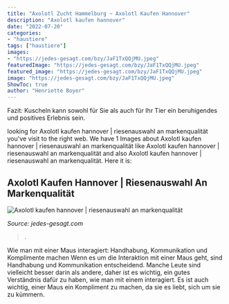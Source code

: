 ```yaml
---
title: "Axolotl Zucht Hammelburg ~ Axolotl Kaufen Hannover"
description: "Axolotl kaufen hannover"
date: "2022-07-20"
categories:
- "haustiere"
tags: ["haustiere"]
images:
- "https://jedes-gesagt.com/bzy/JaF1TxQQjMU.jpeg"
featuredImage: "https://jedes-gesagt.com/bzy/JaF1TxQQjMU.jpeg"
featured_image: "https://jedes-gesagt.com/bzy/JaF1TxQQjMU.jpeg"
image: "https://jedes-gesagt.com/bzy/JaF1TxQQjMU.jpeg"
ShowToc: true
author: "Henriette Boyer"
---
```



Fazit: Kuscheln kann sowohl für Sie als auch für Ihr Tier ein beruhigendes und positives Erlebnis sein.

	

		
looking for Axolotl kaufen hannover | riesenauswahl an markenqualität you've visit to the right web. We have 1 Images about Axolotl kaufen hannover | riesenauswahl an markenqualität like Axolotl kaufen hannover | riesenauswahl an markenqualität and also Axolotl kaufen hannover | riesenauswahl an markenqualität. Here it is:
		
    
## Axolotl Kaufen Hannover | Riesenauswahl An Markenqualität

<img loading=lazy src="https://jedes-gesagt.com/bzy/JaF1TxQQjMU.jpeg" onerror="this.onerror=null;this.src='https://tse3.mm.bing.net/th?id=OIP.vB7LQUITjrXA4l98RytklAHaFj&amp;pid=15.1';" alt="Axolotl kaufen hannover | riesenauswahl an markenqualität">

_Source: jedes-gesagt.com_

>. 

	

Wie man mit einer Maus interagiert: Handhabung, Kommunikation und Komplimente machen
Wenn es um die Interaktion mit einer Maus geht, sind Handhabung und Kommunikation entscheidend. Manche Leute sind vielleicht besser darin als andere, daher ist es wichtig, ein gutes Verständnis dafür zu haben, wie man mit einem interagiert. Es ist auch wichtig, einer Maus ein Kompliment zu machen, da sie es liebt, sich um sie zu kümmern.

